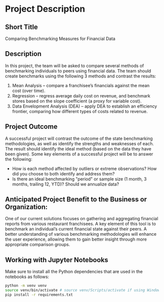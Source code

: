 # Project Description

## Short Title
Comparing Benchmarking Measures for Financial Data

## Description
In this project, the team will be asked to compare several methods of benchmarking individuals to peers using financial data. The team should create benchmarks using the following 3 methods and contrast the results:
 1. Mean Analysis – compare a franchisee’s financials against the mean cost (over time).
 2. Regression – regress average daily cost on revenue, and benchmark stores based on the slope coefficient (a
 proxy for variable cost).
 3. Data Envelopment Analysis (DEA) – apply DEA to establish an efficiency frontier, comparing how different
types of costs related to revenue.
 
## Project Outcome
A successful project will contrast the outcome of the state benchmarking methodologies, as well as identify the strengths and weaknesses of each. The result should identify the ideal method (based on the data they have been given). Some key elements of a successful project will be to answer the following:
 - How is each method affected by outliers or extreme observations? How did you choose to both identify and address them?
 - Is there an ideal benchmarking "period" or sample size (1 month, 3 months, trailing 12, YTD)? Should we annualize data?

## Anticipated Project Benefit to the Business or Organization:

One of our current solutions focuses on gathering and
aggregating financial reports from various restaurant franchisees. A key element of this tool is to benchmark an
individual’s current financial state against their peers. A better understanding of various benchmarking methodologies
will enhance the user experience, allowing them to gain better insight through more appropriate comparison groups.

## Working with Jupyter Notebooks

Make sure to install all the Python dependencies that are used in the notebooks as follows:

```bash
python -m venv venv
source venv/bin/activate # source venv/Scripts/activate if using Windows
pip install -r requirements.txt
```